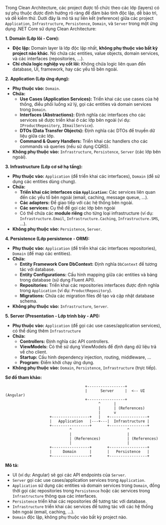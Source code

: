 ﻿Trong Clean Architecture, các project được tổ chức theo các lớp (layers) có sự phụ thuộc được định hướng rõ ràng để đảm bảo tính độc lập, dễ bảo trì, và dễ kiểm thử. Dưới đây là mô tả sự liên kết (reference) giữa các project `Application`, `Infrastructure`, `Persistence`, `Domain`, và `Server` trong một ứng dụng .NET Core sử dụng Clean Architecture:

**1. Domain (Lớp lõi - Core):**

*   **Độc lập:** Domain layer là lớp độc lập nhất, **không phụ thuộc vào bất kỳ project nào khác**. Nó chứa các entities, value objects, domain services, và các interfaces (repositories, ...).
*   **Chỉ chứa logic nghiệp vụ cốt lõi:** Không chứa logic liên quan đến database, UI, framework, hay các yếu tố bên ngoài.

**2. Application (Lớp ứng dụng):**

*   **Phụ thuộc vào:** `Domain`.
*   **Chứa:**
    *   **Use Cases (Application Services):** Triển khai các use cases của hệ thống, điều phối luồng xử lý, gọi các entities và domain services trong `Domain`.
    *   **Interfaces (Abstractions):** Định nghĩa các interfaces cho các services sẽ được triển khai ở các lớp bên ngoài (ví dụ: `IProductRepository`, `IEmailService`).
    *   **DTOs (Data Transfer Objects):**  Định nghĩa các DTOs để truyền dữ liệu giữa các lớp.
    *   **Command & Query Handlers:** Triển khai các handlers cho các commands và queries (nếu sử dụng CQRS).
*   **Không phụ thuộc vào:** `Infrastructure`, `Persistence`, `Server` (các lớp bên ngoài).

**3. Infrastructure (Lớp cơ sở hạ tầng):**

*   **Phụ thuộc vào:** `Application` (để triển khai các interfaces), `Domain` (để sử dụng các entities dùng chung).
*   **Chứa:**
    *   **Triển khai các interfaces của `Application`:** Các services liên quan đến các yếu tố bên ngoài (email, caching, message queue, ...).
    *   **Các adapters:** Để giao tiếp với các hệ thống bên ngoài.
    *   **Các services:** Cụ thể để gọi các lớp bên ngoài
    *   Có thể chứa các **module riêng** cho từng loại infrastructure (ví dụ: `Infrastructure.Email`, `Infrastructure.Caching`, `Infrastructure.SMS`, ...).
*   **Không phụ thuộc vào:** `Persistence`, `Server`.

**4. Persistence (Lớp persistence - ORM):**

*   **Phụ thuộc vào:** `Application` (để triển khai các interfaces repositories), `Domain` (để map các entities).
*   **Chứa:**
    *   **Entity Framework Core DbContext:** Định nghĩa `DbContext` để tương tác với database.
    *   **Entity Configurations:** Cấu hình mapping giữa các entities và bảng trong database (sử dụng Fluent API).
    *   **Repositories:** Triển khai các repositories interfaces được định nghĩa trong `Application` (ví dụ: `ProductRepository`).
    *   **Migrations:** Chứa các migration files để tạo và cập nhật database schema.
*   **Không phụ thuộc vào:** `Infrastructure`, `Server`.

**5. Server (Presentation - Lớp trình bày - API):**

*   **Phụ thuộc vào:** `Application` (để gọi các use cases/application services), có thể dùng thêm `Infrastructure`
*   **Chứa:**
    *   **Controllers:** Định nghĩa các API controllers.
    *   **ViewModels:** Có thể sử dụng ViewModels để định dạng dữ liệu trả về cho client.
    *   **Startup:** Cấu hình dependency injection, routing, middleware, ...
    *   **Program:** Điểm khởi chạy ứng dụng.
*   **Không phụ thuộc vào:** `Domain`, `Persistence`, `Infrastructure` (trực tiếp).

**Sơ đồ tham khảo:**

```
                                    +-----------------+
                                    |      Server     |  <-- UI (Angular)
                                    +-----------------+
                                          ^      |
                                          |      | (References)
                                          |      v
                    +-----------------+   |   +-----------------+
                    |   Application   |---+---|  Infrastructure |
                    +-----------------+       +-----------------+
                             ^                         ^
                             |                         |
                             | (References)            | (References)
                             |                         |
                    +-----------------+       +-----------------+
                    |     Domain      |       |   Persistence   |
                    +-----------------+       +-----------------+
```

**Mô tả:**

*   UI (ví dụ: Angular) sẽ gọi các API endpoints của `Server`.
*   `Server` gọi các use cases/application services trong `Application`.
*   `Application` sử dụng các entities và domain services trong `Domain`, đồng thời gọi các repositories trong `Persistence` hoặc các services trong `Infrastructure` thông qua các interfaces.
*   `Persistence` triển khai các repositories để tương tác với database.
*   `Infrastructure` triển khai các services để tương tác với các hệ thống bên ngoài (email, caching, ...).
*   `Domain` độc lập, không phụ thuộc vào bất kỳ project nào.